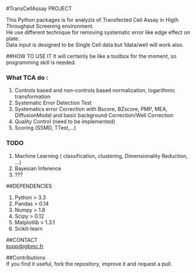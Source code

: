 #TransCellAssay PROJECT

This Python packages is for analyzis of Transfected Cell Assay in Higth Throughput Screening environment.  
He use different technique for removing systematic error like edge effect on plate.  
Data input is designed to be Single Cell data but 1data/well will work also.


##HOW TO USE IT
It will certainly be like a toolbox for the moment, so programming skill is needed.

### What TCA do :
1. Controls based and non-controls based normalization,  logarithmic transformation
2. Systematic Error Detection Test
3. Systematics error Correction with Bscore, BZscore, PMP, MEA, DiffusionModel and basic background Correction/Well Correction
4. Quality Control (need to be implemented)
5. Scoring (SSMD, TTest,...)

### TODO
1. Machine Learning ( classification, clustering, Dimensionality Reduction, ...)
2. Bayesian Inference
3. ???

##DEPENDENCIES
1. Python > 3.3
2. Pandas > 0.14
3. Numpy > 1.8
4. Scipy > 0.12
5. Matplotlib > 1.3.1
6. Scikit-learn 

##CONTACT  
kopp@igbmc.fr  

##Contributions  
If you find it useful, fork the repository, improve it and request a pull.
